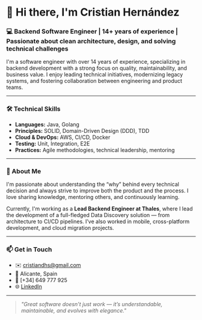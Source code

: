 # 👋 Hi there, I'm Cristian Hernández

### 💻 Backend Software Engineer | 14+ years of experience | Passionate about clean architecture, design, and solving technical challenges

I'm a software engineer with over 14 years of experience, specializing in backend development with a strong focus on quality, maintainability, and business value. I enjoy leading technical initiatives, modernizing legacy systems, and fostering collaboration between engineering and product teams.

---

### 🛠️ Technical Skills

- **Languages:** Java, Golang  
- **Principles:** SOLID, Domain-Driven Design (DDD), TDD  
- **Cloud & DevOps:** AWS, CI/CD, Docker  
- **Testing:** Unit, Integration, E2E  
- **Practices:** Agile methodologies, technical leadership, mentoring  

---

### 🧠 About Me

I'm passionate about understanding the “why” behind every technical decision and always strive to improve both the product and the process. I love sharing knowledge, mentoring others, and continuously learning.

Currently, I'm working as a **Lead Backend Engineer at Thales**, where I lead the development of a full-fledged Data Discovery solution — from architecture to CI/CD pipelines. I’ve also worked in mobile, cross-platform development, and cloud migration projects.

---

### 📫 Get in Touch

- ✉️ cristiandhs@gmail.com  
- 📍 Alicante, Spain  
- 📱 [+34] 649 777 925  
- 🌐 [LinkedIn](https://www.linkedin.com/in/cristian-daniel-hern%C3%A1ndez-sansalvador-03b2815b/)  

---

> _"Great software doesn’t just work — it’s understandable, maintainable, and evolves with elegance."_
